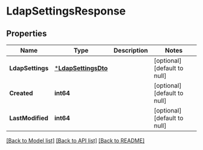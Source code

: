 # LdapSettingsResponse

## Properties
Name | Type | Description | Notes
------------ | ------------- | ------------- | -------------
**LdapSettings** | [***LdapSettingsDto**](LdapSettingsDTO.md) |  | [optional] [default to null]
**Created** | **int64** |  | [optional] [default to null]
**LastModified** | **int64** |  | [optional] [default to null]

[[Back to Model list]](../README.md#documentation-for-models) [[Back to API list]](../README.md#documentation-for-api-endpoints) [[Back to README]](../README.md)

